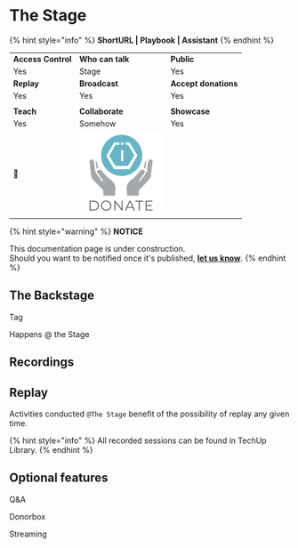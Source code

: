 # The Stage

{% hint style="info" %}
**ShortURL | Playbook | Assistant**
{% endhint %}



|                    |                                                                                                                     |                      |
| ------------------ | ------------------------------------------------------------------------------------------------------------------- | -------------------- |
| **Access Control** | **Who can talk**                                                                                                    | **Public**           |
| Yes                | Stage                                                                                                               | Yes                  |
| **Replay**         | **Broadcast**                                                                                                       | **Accept donations** |
| Yes                | Yes                                                                                                                 | Yes                  |
|                    |                                                                                                                     |                      |
| **Teach**          | **Collaborate**                                                                                                     | **Showcase**         |
| Yes                | Somehow                                                                                                             | Yes                  |
| :toolbox:          | <img src="../../.gitbook/assets/[TIOF] Comms [P] TIOF Website Donate ENG v1.0 (1) (1).png" alt="" data-size="line"> |                      |







{% hint style="warning" %}
**NOTICE**

This documentation page is under construction.\
Should you want to be notified once it's published, [**let us know**](https://tiof.click/TIOFTarianUpdatesService).
{% endhint %}

## The Backstage





Tag

Happens @ the Stage



## Recordings

## Replay

Activities conducted `@The Stage` benefit of the possibility of replay any given time.

{% hint style="info" %}
All recorded sessions can be found in TechUp Library.
{% endhint %}

&#x20;

## Optional features

Q\&A

Donorbox

Streaming

